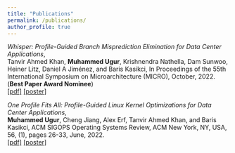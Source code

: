 ```yaml
---
title: "Publications"
permalink: /publications/
author_profile: true
---
```


_Whisper: Profile-Guided Branch Misprediction Elimination for Data Center Applications_,  
Tanvir Ahmed Khan, **Muhammed Ugur**, Krishnendra Nathella, Dam Sunwoo, Heiner Litz, Daniel A Jiménez, and Baris Kasikci,
In Proceedings of the 55th International Symposium on Microarchitecture (MICRO), October, 2022. (**Best Paper Award Nominee**)  
[[pdf]](https://meugur.github.io/files/whisper-micro-22.pdf) [[poster]](https://meugur.github.io/files/poster-asplos-22.pdf)

_One Profile Fits All: Profile-Guided Linux Kernel Optimizations for Data Center Applications_,  
**Muhammed Ugur**, Cheng Jiang, Alex Erf, Tanvir Ahmed Khan, and Baris Kasikci,
ACM SIGOPS Operating Systems Review, ACM New York, NY, USA, 56, (1), pages 26-33, June, 2022.  
[[pdf]](https://meugur.github.io/files/one-profile-fits-all-osr-22.pdf) [[poster]](https://meugur.github.io/files/poster-pldi-21.pdf)
